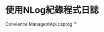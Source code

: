 # 使用NLog紀錄程式日誌

Convience.ManagentApi.csprog
'''<ItemGroup>
    <PackageReference Include="NLog" Version="4.7.9" />
    <PackageReference Include="NLog.Web.AspNetCore" Version="4.12.0" />
</ItemGroup>
